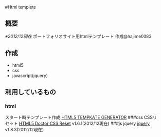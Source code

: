 ﻿#Html templete

## 概要
*※2012/12現在*
ポートフォリオサイト用htmlテンプレート
作成@hajime0083

## 作成
* html5
* css
* javascript(jquery)

## 利用しているもの
### html
スタート時テンプレート作成
[HTML5 TEMPKATE GENERATOR](http://mizzz.jp/tg/)
###css
CSSリセット
[HTML5 Doctor CSS Reset](http://www.cssreset.com/scripts/html5-doctor-css-reset-stylesheet/)  v1.6.1(2012/12現在)
###js
jquery
[jquery](http://jquery.com/) v1.8.3(2012/12現在)